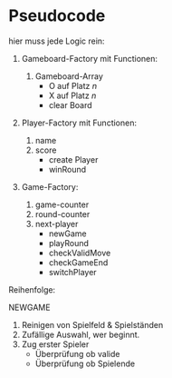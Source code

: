 # Pseudocode

hier muss jede Logic rein: 

1. Gameboard-Factory mit Functionen: 
    1. Gameboard-Array
        * O auf Platz *n*
        * X auf Platz *n*
        * clear Board

2. Player-Factory mit Functionen:
    1. name
    2. score
        * create Player
        * winRound

3. Game-Factory:
    1. game-counter
    2. round-counter
    3. next-player
        * newGame
        * playRound
        * checkValidMove
        * checkGameEnd
        * switchPlayer

Reihenfolge: 

NEWGAME
1. Reinigen von Spielfeld & Spielständen
5. Zufällige Auswahl, wer beginnt.
6. Zug erster Spieler
    * Überprüfung ob valide
    * Überprüfung ob Spielende


